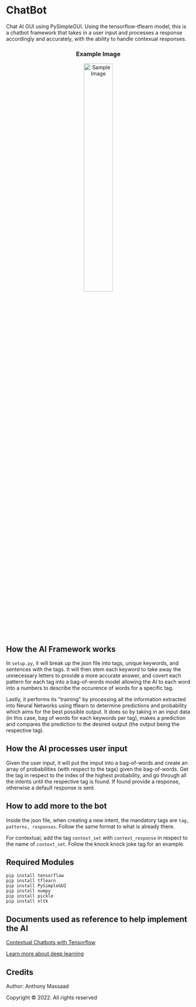 # ChatBot

Chat AI GUI using PySimpleGUI. Using the tensorflow-tflearn model, this is a chatbot framework that takes in a user input and processes a response accordingly and accurately, with the ability to handle contexual responses. 

<center>
  <h3>Example Image</h3>
  <img src="https://user-images.githubusercontent.com/62800170/154606145-51be647d-3546-424e-8a16-3b202d0eab9c.png" alt="Sample Image" width="40%"/>
</center>

## How the AI Framework works

In ```setup.py```, it will break up the json file into tags, unique keywords, and sentences with the tags. It will then stem each keyword to take away the unnecessary letters to provide a more accurate answer, and covert each pattern for each tag into a bag-of-words model allowing the AI to each word into a numbers to describe the occurence of words for a specific tag. 

Lastly, it performs its "training" by processing all the information extracted into Neural Networks using tflearn to determine predictions and probability which aims for the best possible output. It does so by taking in an input data (in this case, bag of words for each keywords per tag), makes a prediction and compares the prediction to the desired output (the output being the respective tag).

## How the AI processes user input

Given the user input, it will put the imput into a bag-of-words and create an array of probabilities (with respect to the tags) given the bag-of-words. Get the tag in respect to the index of the highest probability, and go through all the intents until the respective tag is found. If found provide a response, otherwise a default response is sent. 

## How to add more to the bot

Inside the json file, when creating a new intent, the mandatory tags are ```tag, patterns, responses```. Follow the same format to what is already there. 

For contextual, add the tag ```context_set``` with ```context_response``` in respect to the name of ```context_set```. Follow the knock knock joke tag for an example.

## Required Modules
```
pip install tensorflow
pip install tflearn
pip install PySimpleGUI
pip install numpy
pip install pickle
pip install nltk
```

## Documents used as reference to help implement the AI
<a href="https://chatbotsmagazine.com/contextual-chat-bots-with-tensorflow-4391749d0077" targer="_blank">Contextual Chatbots with Tensorflow</a>

<a href="https://chatbotslife.com/deep-learning-in-7-lines-of-code-7879a8ef8cfb" targer="_blank">Learn more about deep learning</a>

## Credits
Author: Anthony Massaad

Copyright © 2022. All rights reserved
